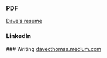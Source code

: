 ### PDF
<a href="https://github.com/davecthomas/resume/blob/master/David%20Thomas%20Resume.pdf" target="_blank">Dave's resume</a>
### LinkedIn
<script type="text/javascript" src="https://platform.linkedin.com/badges/js/profile.js" async defer></script>
<div class="LI-profile-badge"  data-version="v1" data-size="large" data-locale="en_US" data-type="vertical" data-theme="light" data-vanity="dcthomas">
<a class="LI-simple-link" href='https://www.linkedin.com/in/dcthomas?trk=profile-badge'></a>
</div>
### Writing
<a href="https://davecthomas.medium.com" target="_blank">davecthomas.medium.com</a>
